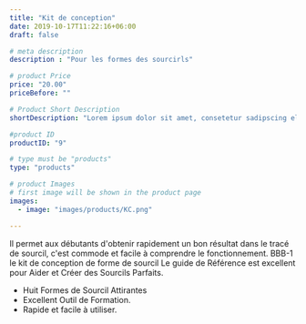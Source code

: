 ```yaml
---
title: "Kit de conception"
date: 2019-10-17T11:22:16+06:00
draft: false

# meta description
description : "Pour les formes des sourcirls"

# product Price
price: "20.00"
priceBefore: ""

# Product Short Description
shortDescription: "Lorem ipsum dolor sit amet, consetetur sadipscing elitr, sed diam nonumy eirmod tempor invidunt ut"

#product ID
productID: "9"

# type must be "products"
type: "products"

# product Images
# first image will be shown in the product page
images:
  - image: "images/products/KC.png"

---
```


Il permet aux débutants d'obtenir
rapidement un bon résultat dans le tracé
de sourcil, c'est commode et facile à
comprendre le fonctionnement.
BBB-1 le kit de conception de forme de
sourcil 
Le guide de Référence est excellent
pour Aider et Créer des Sourcils Parfaits. 
- Huit Formes de Sourcil Attirantes 
- Excellent Outil de Formation.
- Rapide et facile à utiliser.